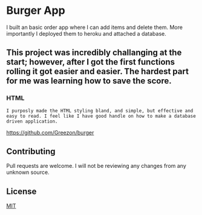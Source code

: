 # Burger App
I built an basic order app where I can add items and delete them. More importantly I deployed them to heroku and attached a database.

## This project was incredibly challanging at the start; however, after I got the first functions rolling it got easier and easier. The hardest part for me was learning how to save the score.

### HTML
	I purposly made the HTML styling bland, and simple, but effective and easy to read. I feel like I have good handle on how to make a database driven application.


https://github.com/Greezon/burger

## Contributing
Pull requests are welcome. I will not be reviewing any changes from any unknown source.

## License
[MIT](https://choosealicense.com/licenses/mit/)